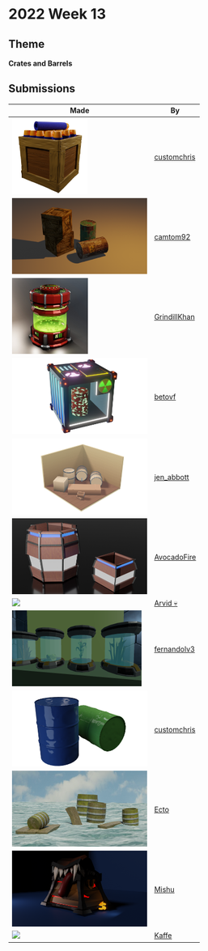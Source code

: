 # 2022 Week 13


## Theme

**Crates and Barrels**


## Submissions

| Made | By |
|------|----|
| <img src="./customchris/NurfAmmo.png" height="150" /> | [customchris](./customchris/) |
| <img src="./camtom92/Crates_and_barrels2.png" height="150" /> | [camtom92](./camtom92/) |
| <img src="./GrindillKhan/Weekly_Crates-n-Barrels_GrindillKhan.jpg" height="150" /> | [GrindillKhan](./GrindillKhan/) |
| <img src="./betovf/crate-and-barrel.png" height="150" /> | [betovf](./betovf/) |
| <img src="./jen_abbott/jsa-crate-barrel-apr2022.png" height="150" /> | [jen_abbott](./jen_abbott/) |
| <img src="./AvocadoFire/SciFiCrateBarrel.png" height="150" /> | [AvocadoFire](./AvocadoFire/) |
| <img src="./Arvid/crate.png" height="150" /> | [Arvid 💀](./Arvid/) |
| <img src="./fernandolv3/202241205645.png" height="150" /> | [fernandolv3](./fernandolv3/) |
| <img src="./customchris/Drum_1.png" height="150" /> | [customchris](./customchris/) |
| <img src="./Ecto/unknown.png" height="150" /> | [Ecto](./Ecto/) |
| <img src="./Mishu/Bad_Chest_II.png" height="150" /> | [Mishu](./Mishu/) |
| <img src="./Kaffe/renderpost.jpg" height="150" /> | [Kaffe](./Kaffe/) |
